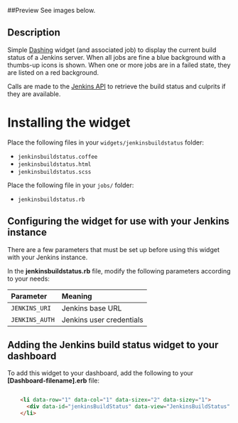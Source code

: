 ##Preview
See images below.


## Description

Simple [Dashing](http://shopify.github.com/dashing) widget (and associated job) to display the current build status of a Jenkins server. When all jobs are fine a blue background with a thumbs-up icons is shown. When one or more jobs are in a failed state, they are listed on a red background.

Calls are made to the [Jenkins API](https://wiki.jenkins-ci.org/display/JENKINS/Remote+access+API) to retrieve the build status and culprits if they are available.

Installing the widget
===============
Place the following files in your `widgets/jenkinsbuildstatus` folder:  
  - `jenkinsbuildstatus.coffee`
  - `jenkinsbuildstatus.html`
  - `jenkinsbuildstatus.scss`

Place the following file in your `jobs/` folder:
  - `jenkinsbuildstatus.rb`

## Configuring the widget for use with your Jenkins instance
There are a few parameters that must be set up before using this widget with your Jenkins instance.

In the **jenkinsbuildstatus.rb** file, modify the following parameters according to your needs:

|Parameter|Meaning | 
|:------------- |:------------------|
| `JENKINS_URI` | Jenkins base URL  | 
| `JENKINS_AUTH` | Jenkins user credentials |



## Adding the Jenkins build status widget to your dashboard
To add this widget to your dashboard, add the following to your **[Dashboard-filename].erb** file:
```HTML

    <li data-row="1" data-col="1" data-sizex="2" data-sizey="1">
      <div data-id="jenkinsBuildStatus" data-view="JenkinsBuildStatus" data-title="Jenkins"></div>
    </li>

```